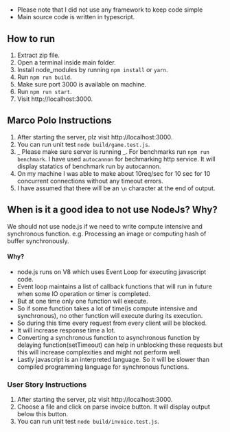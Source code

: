 #

- Please note that I did not use any framework to keep code simple
- Main source code is written in typescript.

## How to run

1. Extract zip file.
2. Open a terminal inside main folder.
3. Install node_modules by running `npm install` or `yarn`.
4. Run `npm run build`.
5. Make sure port 3000 is available on machine.
6. Run `npm run start`.
7. Visit http://localhost:3000.

## Marco Polo Instructions

1. After starting the server, plz visit http://localhost:3000.
2. You can run unit test `node build/game.test.js`.
3. _ Please make sure server is running _. For benchmarks run `npm run benchmark`. I have used `autocannon` for bechmarking http service. It will display statatics of benchmark run by autocannon.
4. On my machine I was able to make about 10req/sec for 10 sec for 10 concurrent connections without
   any timeout errors.
5. I have assumed that there will be an `\n` character at the end of output.

## When is it a good idea to not use NodeJs? Why?

We should not use node.js if we need to write compute intensive and synchronous function.
e.g. Processing an image or computing hash of buffer synchronously.

#### Why?

- node.js runs on V8 which uses Event Loop for executing javascript code.
- Event loop maintains a list of callback functions that will run in future when some IO operation or timer is completed.
- But at one time only one function will execute.
- So if some function takes a lot of time(is compute intensive and synchronous), no other function will execute during its execution.
- So during this time every request from every client will be blocked.
- It will increase response time a lot.
- Converting a synchronous function to asynchronous function by delaying function(setTimeout) can help in unblocking these requests but this will increase complexities and might not perform well.
- Lastly javascript is an interpreted language. So it will be slower than compiled programming language for synchronous functions.

### User Story Instructions

1. After starting the server, plz visit http://localhost:3000.
2. Choose a file and click on parse invoice button. It will display output below this button.
3. You can run unit test `node build/invoice.test.js`.
